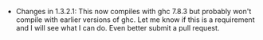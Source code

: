 * Changes in 1.3.2.1: This now compiles with ghc 7.8.3 but probably
  won't compile with earlier versions of ghc. Let me know if this is a
  requirement and I will see what I can do. Even better submit a pull
  request.
